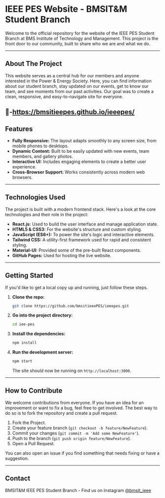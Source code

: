 
# IEEE PES Website - BMSIT&M Student Branch

Welcome to the official repository for the website of the IEEE PES Student Branch at BMS Institute of Technology and Management. This project is the front door to our community, built to share who we are and what we do.

-----

## About The Project

This website serves as a central hub for our members and anyone interested in the Power & Energy Society. Here, you can find information about our student branch, stay updated on our events, get to know our team, and see moments from our past activities. Our goal was to create a clean, responsive, and easy-to-navigate site for everyone.

🔗-https://bmsitieepes.github.io/ieeepes/
-----

## Features

  * **Fully Responsive:** The layout adapts smoothly to any screen size, from mobile phones to desktops.
  * **Dynamic Content:** Built to be easily updated with new events, team members, and gallery photos.
  * **Interactive UI:** Includes engaging elements to create a better user experience.
  * **Cross-Browser Support:** Works consistently across modern web browsers.

-----

## Technologies Used

The project is built with a modern frontend stack. Here's a look at the core technologies and their role in the project:

  * **React.js:** Used to build the user interface and manage application state.
  * **HTML5 & CSS3:** For the website's structure and custom styling.
  * **JavaScript (ES6+):** To power the site's logic and interactive elements.
  * **Tailwind CSS:** A utility-first framework used for rapid and consistent styling.
  * **Material-UI:** Provided some of the pre-built React components.
  * **GitHub Pages:** Used for hosting the live website.

-----

## Getting Started

If you'd like to get a local copy up and running, just follow these steps.

1.  **Clone the repo:**
    ```sh
    git clone https://github.com/bmsitieeePES/ieeepes.git
    ```
2.  **Go into the project directory:**
    ```sh
    cd iee-pes
    ```
3.  **Install the dependencies:**
    ```sh
    npm install
    ```
4.  **Run the development server:**
    ```sh
    npm start
    ```
    The site should now be running on `http://localhost:3000`.

-----

## How to Contribute

We welcome contributions from everyone. If you have an idea for an improvement or want to fix a bug, feel free to get involved. The best way to do so is to fork the repository and create a pull request.

1.  Fork the Project.
2.  Create your feature branch (`git checkout -b feature/NewFeature`).
3.  Commit your changes (`git commit -m 'Add some NewFeature'`).
4.  Push to the branch (`git push origin feature/NewFeature`).
5.  Open a Pull Request.

You can also open an issue if you find something that needs fixing or have a suggestion.

-----

## Contact

BMSIT&M IEEE PES Student Branch - Find us on Instagram [@bmsit\_ieee](https://www.instagram.com/bmsit_ieee/)

